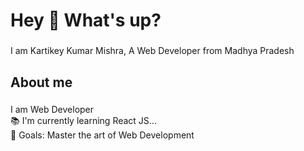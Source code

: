 <h1 align="left">Hey 👋 What's up?</h1>

###

<p align="left">I am Kartikey Kumar Mishra, A Web Developer from Madhya Pradesh</p>

###

<h2 align="left">About me</h2>

###

<p align="left">I am Web Developer<br>📚 I'm currently learning React JS...<br>🎯 Goals: Master the art of Web Development</p>

###
